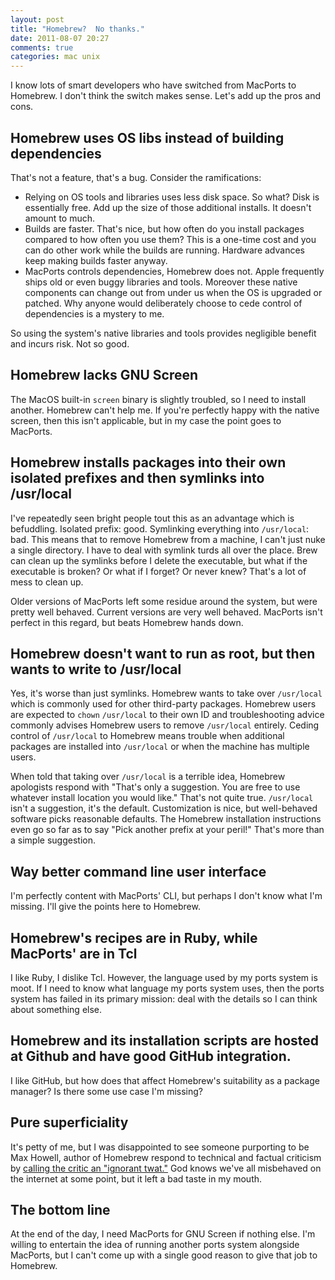 ```yaml
---
layout: post
title: "Homebrew?  No thanks."
date: 2011-08-07 20:27
comments: true
categories: mac unix
---
```

I know lots of smart developers who have switched from MacPorts to Homebrew.  I don't think the switch makes sense.  Let's add up the pros and cons.

## Homebrew uses OS libs instead of building dependencies

That's not a feature, that's a bug.  Consider the ramifications:

* Relying on OS tools and libraries uses less disk space.  So what?  Disk is essentially free.  Add up the size of those additional installs.  It doesn't amount to much.
* Builds are faster.  That's nice, but how often do you install packages compared to how often you use them?  This is a one-time cost and you can do other work while the builds are running.  Hardware advances keep making builds faster anyway.
* MacPorts controls dependencies, Homebrew does not.  Apple frequently ships old or even buggy libraries and tools.  Moreover these native components can change out from under us when the OS is upgraded or patched.  Why anyone would deliberately choose to cede control of dependencies is a mystery to me.

So using the system's native libraries and tools provides negligible benefit and incurs risk.  Not so good.

## Homebrew lacks GNU Screen

The MacOS built-in `screen` binary is slightly troubled, so I need to install another.  Homebrew can't help me.  If you're perfectly happy with the native screen, then this isn't applicable, but in my case the point goes to MacPorts.

## Homebrew installs packages into their own isolated prefixes and then symlinks into /usr/local

I've repeatedly seen bright people tout this as an advantage which is befuddling.  Isolated prefix:  good.  Symlinking everything into `/usr/local`:  bad.  This means that to remove Homebrew from a machine, I can't just nuke a single directory.  I have to deal with symlink turds all over the place.  Brew can clean up the symlinks before I delete the executable, but what if the executable is broken?  Or what if I forget?  Or never knew?  That's a lot of mess to clean up.

Older versions of MacPorts left some residue around the system, but were pretty well behaved.  Current versions are very well behaved.  MacPorts isn't perfect in this regard, but beats Homebrew hands down.

## Homebrew doesn't want to run as root, but then wants to write to /usr/local

Yes, it's worse than just symlinks.  Homebrew wants to take over `/usr/local` which is commonly used for other third-party packages.  Homebrew users are expected to `chown` `/usr/local` to their own ID and troubleshooting advice commonly advises Homebrew users to remove `/usr/local` entirely.  Ceding control of `/usr/local` to Homebrew means trouble when additional packages are installed into `/usr/local` or when the machine has multiple users.

When told that taking over `/usr/local` is a terrible idea, Homebrew apologists respond with "That's only a suggestion.  You are free to use whatever install location you would like."  That's not quite true.  `/usr/local` isn't a suggestion, it's the default.  Customization is nice, but well-behaved software picks reasonable defaults.  The Homebrew installation instructions even go so far as to say "Pick another prefix at your peril!"  That's more than a simple suggestion.

## Way better command line user interface

I'm perfectly content with MacPorts' CLI, but perhaps I don't know what I'm missing.  I'll give the points here to Homebrew.

## Homebrew's recipes are in Ruby, while MacPorts' are in Tcl

I like Ruby, I dislike Tcl.  However, the language used by my ports system is moot.  If I need to know what language my ports system uses, then the ports system has failed in its primary mission: deal with the details so I can think about something else.

## Homebrew and its installation scripts are hosted at Github and have good GitHub integration.

I like GitHub, but how does that affect Homebrew's suitability as a package manager?  Is there some use case I'm missing?

## Pure superficiality

It's petty of me, but I was disappointed to see someone purporting to be Max Howell, author of Homebrew respond to technical and factual criticism by [calling the critic an "ignorant twat."](http://news.ycombinator.com/item?id=1189274)  God knows we've all misbehaved on the internet at some point, but it left a bad taste in my mouth.

## The bottom line

At the end of the day, I need MacPorts for GNU Screen if nothing else.  I'm willing to entertain the idea of running another ports system alongside MacPorts, but I can't come up with a single good reason to give that job to Homebrew.